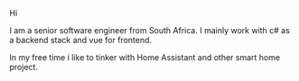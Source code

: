 Hi

I am a senior software engineer from South Africa.
I mainly work with c# as a backend stack and vue for frontend.

In my free time i like to tinker with Home Assistant and other smart home project.
